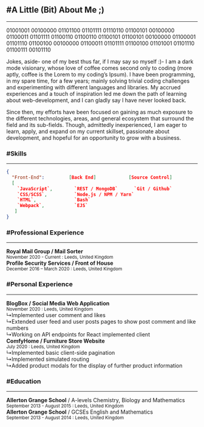## <span class="comment level-2">\#</span>A Little (Bit) About Me ;)
_ _ _

01001001 00100000 01101100 01101111 01110110 01100101 00100000 01100011 01101111 01100110 01100110 01100101 01100101 00100000 01100001 01101110 01100100 00100000 01100011 01101111 01100100 01101001 01101110 01100111 00101110
  
Jokes, aside- one of my best thus far, if I may say so myself :)- I am a dark mode visionary, whose love of coffee comes second only to coding (more aptly, coffee is the Lorem to my coding’s Ipsum). I have been programming, in my spare time, for a few years; mainly solving trivial coding challenges and experimenting with different languages and libraries. My accrued experiences and a touch of inspiration led me down the path of learning about web-development, and I can gladly say I have never looked back.
  
Since then, my efforts have been focused on gaining as much exposure to the different technologies, areas, and general ecosystem that surround the field and its sub-fields. Though, admittedly inexperienced, I am eager to learn, apply, and expand on my current skillset, passionate about development, and hopeful for an opportunity to grow with a business.

### <span class="comment level-3">\#</span>Skills
_ _ _

```json
{
  "Front-End":         [Back End]            [Source Control]          [Frameworks]          [UI/UX]  
  [
    `JavaScript`,        `REST / MongoDB`      `Git / Github`            `React / Redux`       `Gimp`
    `CSS/SCSS`,          `Node.js / NPM / Yarn`                          `Semantic UI`         `Inkscape`
    `HTML`,              `Bash`                                          `Bootstrap`           `Adobe XD` (???)
    `Webpack`,           `EJS`                                           `Material UI`
   ]
}                                                                       `Express.js`
```

### <span class="comment level-3">\#</span>Professional Experience
_ _ _

**Royal Mail Group / Mail Sorter**  
<small>November 2020 - Current : Leeds, United Kingdom</small>  
**Profile Security Services / Front of House**  
<small>December 2016 – March 2020 : Leeds, United Kingdom</small>  

### <span class="comment level-3">\#</span>Personal Experience
_ _ _

**BlogBox / Social Media Web Application**  
<small>November 2020 : Leeds, United Kingdom</small>  
↳Implemented user comment and likes  
↳Extended user feed and user posts pages to show post comment and like numbers  
↳Working on API endpoints for React implemented client  
**ComfyHome / Furniture Store Website**  
<small>July 2020 : Leeds, United Kingdom</small>  
↳Implemented basic client-side pagination  
↳Implemented simulated routing  
↳Added product modals for the display of further product information  
  
### <span class="comment level-3">\#</span>Education
_ _ _
  
**Allerton Grange School** / A-levels Chemistry, Biology and Mathematics  
<small>September 2013 - August 2015 : Leeds, United Kingdom</small>  
**Allerton Grange School** / GCSEs English and Mathematics  
<small>September 2013 - August 2014 : Leeds, United Kingdom</small>
